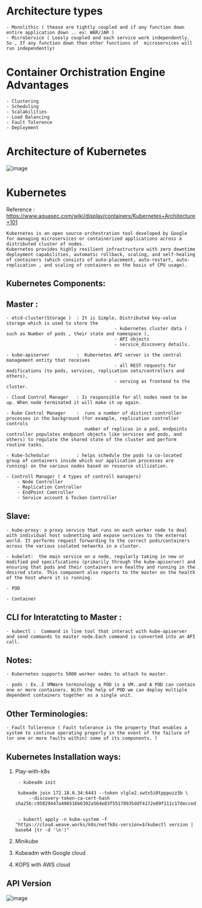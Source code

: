 # Architecture types 
	- Monolithic ( thease are tightly coupled and if any function down entire application down .. ex: WAR/JAR )
	- MicroService ( Loosly coupled and each service work independently. So , If any function down then other functions of  microservices will run independently)

# Container Orchistration Engine Advantages

	- Clustering
	- Scheduling
	- Scalabilities
	- Load Balancing
	- Fault Tolerence
	- Deployment
	
# Architecture of Kubernetes
![image](https://github.com/learn-with-devops/devops/blob/master/k8s/kubernetes/images/k8s_architecture.jpg)
# Kubernetes

Reference : https://www.aquasec.com/wiki/display/containers/Kubernetes+Architecture+101

	Kubernetes is an open source orchestration tool developed by Google for managing microservices or containerized applications across a distributed cluster of nodes. 
	Kubernetes provides highly resilient infrastructure with zero downtime deployment capabilities, automatic rollback, scaling, and self-healing of containers (which consists of auto-placement, auto-restart, auto-replication , and scaling of containers on the basis of CPU usage).

Kubernetes Components:
-----------------------

Master :
--------

	- etcd-cluster(Storage )  : It is Simple, Distributed key-value storage which is used to store the 
											- kubernetes cluster data ( such as Number of pods , their state and namespace ), 
											- API objects
											- service_discovery details.
	
	- kube-apiserver          :  Kubernetes API server is the central management entity that receives 
											- all REST requests for modifications (to pods, services, replication sets/controllers and others), 
											- serving as frontend to the cluster.
											
	- Cloud Control Manager   : Is responsible for all nodes need to be up. When node terminated it will make it up again.
	
	- Kube Control Manager    :  runs a number of distinct controller processes in the background (for example, replication controller controls 
	                             number of replicas in a pod, endpoints controller populates endpoint objects like services and pods, and others) to regulate the shared state of the cluster and perform routine tasks.
								 
	- Kube-Schedular          : helps schedule the pods (a co-located group of containers inside which our application processes are running) on the various nodes based on resource utilization.
	
	- Controll Manager ( 4 types of controll managers)
		- Node Controller
		- Replication Controller
		- EndPoint Comtroller
		- Service account & Tocken Controller
		
	
Slave: 
-------

	- kube-proxy: a proxy service that runs on each worker node to deal with individual host subnetting and expose services to the external world. It performs request forwarding to the correct pods/containers across the various isolated networks in a cluster.
	
	- kubelet:  the main service on a node, regularly taking in new or modified pod specifications (primarily through the kube-apiserver) and ensuring that pods and their containers are healthy and running in the desired state. This component also reports to the master on the health of the host where it is running.
	
	- POD
	
	- Container
	
CLI for Interatcting to Master :
--------------------------------

	- kubectl :  Command in line tool that interact with kube-apiserver and send commands to master node.Each command is converted into an API call.



Notes: 
------

 	- Kubernetes supports 5000 worker nodes to attach to master.
	
	- pods : Ex..I VMWare terminology a POD is a VM..and A POD can contain one or more containers. With the help of POD we can deploy multiple dependent containers together as a single unit. 
	
	
Other Terminologies:
--------------------

	- Fault Tollerence ( Fault tolerance is the property that enables a system to continue operating properly in the event of the failure of (or one or more faults within) some of its components. )
	

Kubernetes Installation ways:
-----------------------------

1. Play-with-k8s 

		- kubeadm init

		kubeadm join 172.18.0.34:6443 --token vlgle2.swtx5i0tpppuzz3b \
		    --discovery-token-ca-cert-hash sha256:c95829447a486516b6302a564e83f55178935ddf4172e89f111c17decced82a0


		- kubectl apply -n kube-system -f  "https://cloud.weave.works/k8s/net?k8s-version=$(kubectl version | base64 |tr -d '\n')"

2. Minikube

3. Kubeadm with Google cloud

4. KOPS with AWS cloud

API Version
--------------------
![image](https://github.com/learn-with-devops/devops/blob/master/k8s/kubernetes/images/apiversion.PNG)


